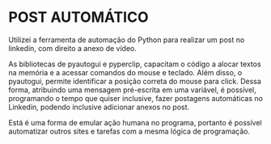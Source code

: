 # POST AUTOMÁTICO
Utilizei a ferramenta de automação do Python para realizar um post no linkedin, com direito a anexo de vídeo.

As bibliotecas de pyautogui e pyperclip, capacitam o código a alocar textos na memória e a acessar comandos do mouse e teclado. Além disso, o pyautogui, permite identificar a posição correta do mouse para click. Dessa forma, atribuindo uma mensagem pré-escrita em uma variável, é possível, programando o tempo que quiser inclusive, fazer postagens automáticas no Linkedin, podendo inclusive adicionar anexos no post.

Está é uma forma de emular ação humana no programa, portanto é possível automatizar outros sites e tarefas com a mesma lógica de programação.
